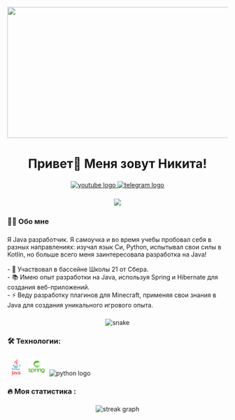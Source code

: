 
<br clear="both">

<div align="center">
  <img height="300" width="600" src="https://user-images.githubusercontent.com/74038190/225813708-98b745f2-7d22-48cf-9150-083f1b00d6c9.gif"  />
</div>

###

<h1 align="center">Привет👋 Меня зовут Никита!</h1>

###

<div align="center">
  <a href="https://www.youtube.com/@pomelkaoe" target="_blank">
    <img src="https://img.shields.io/static/v1?message=Youtube&logo=youtube&label=&color=FF0000&logoColor=white&labelColor=&style=for-the-badge" height="25" alt="youtube logo"  />
  </a>
  <a href="https://t.me/tehnomaniak07" target="_blank">
    <img src="https://img.shields.io/static/v1?message=Telegram&logo=telegram&label=&color=2CA5E0&logoColor=white&labelColor=&style=for-the-badge" height="25" alt="telegram logo"  />
  </a>
</div>

###

<div align="center">
  <img src="https://visitor-badge.laobi.icu/badge?page_id=pomelkaoe.pomelkaoe&"  />
</div>

###

<h3 align="left">👩‍💻  Обо мне</h3>

###

<p align="left">Я Java разработчик. Я самоучка и во время учебы пробовал себя в разных направлениях: изучал язык Cи, Python, испытывал свои силы в Kotlin, но больше всего меня заинтересовала разработка на Java!<br><br>- 🔭 Участвовал в бассейне Школы 21 от Сбера.<br>- 📚 Имею опыт разработки на Java, используя Spring и Hibernate для создания веб-приложений.<br>- ⚡ Веду разработку плагинов для Minecraft, применяя свои знания в Java для создания уникального игрового опыта.</p>

###

<p align="center">
 <img width="600" src="assets/github-snake.svg" alt="snake"/>
</p>


###


###

<h3 align="left">🛠 Технологии:</h3>

###

<div align="left">
  <img src="https://github.com/devicons/devicon/blob/master/icons/java/java-original-wordmark.svg" title="Java" alt="Java" width="40" height="40"/>&nbsp;
  <img src="https://github.com/devicons/devicon/blob/master/icons/spring/spring-original-wordmark.svg" title="Spring" alt="Spring" width="40" height="40"/>&nbsp;
  <img src="https://skillicons.dev/icons?i=py" height="40" alt="python logo"  />
</div>

###

<h3 align="left">🔥   Моя статистика :</h3>

###

<div align="center">
  <img src="https://streak-stats.demolab.com?user=pomelkaoe&locale=en&mode=daily&theme=dark&hide_border=false&border_radius=5&order=3" height="220" alt="streak graph"  />
</div>

###
